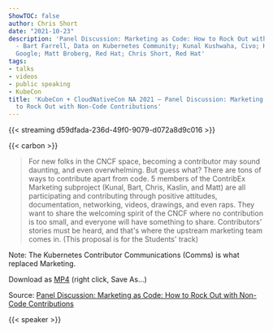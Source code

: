 ```yaml
---
ShowTOC: false
author: Chris Short
date: "2021-10-23"
description: 'Panel Discussion: Marketing as Code: How to Rock Out with Non-Code Contributions
  - Bart Farrell, Data on Kubernetes Community; Kunal Kushwaha, Civo; Kaslin Fields,
  Google; Matt Broberg, Red Hat; Chris Short, Red Hat'
tags:
- talks
- videos
- public speaking
- KubeCon
title: 'KubeCon + CloudNativeCon NA 2021 — Panel Discussion: Marketing as Code: How
  to Rock Out with Non-Code Contributions'
---
```


{{< streaming d59dfada-236d-49f0-9079-d072a8d9c016 >}}

{{< carbon >}}

> For new folks in the CNCF space, becoming a contributor may sound daunting, and even overwhelming. But guess what? There are tons of ways to contribute apart from code. 5 members of the ContribEx Marketing subproject (Kunal, Bart, Chris, Kaslin, and Matt) are all participating and contributing through positive attitudes, documentation, networking, videos, drawings, and even raps. They want to share the welcoming spirit of the CNCF where no contribution is too small, and everyone will have something to share. Contributors' stories must be heard, and that's where the upstream marketing team comes in. (This proposal is for the Students' track)

Note: The Kubernetes Contributor Communications (Comms) is what replaced Marketing.

Download as [MP4](https://shortcdn.com/chrisshort/Panel_Discussion-Marketing_as_Code-How_to_Rock_Out_with_Non-Code_Contributions.mp4) (right click, Save As...)

Source: [Panel Discussion: Marketing as Code: How to Rock Out with Non-Code Contributions](https://youtu.be/rbBmbN3dTHY)

{{< speaker >}}
